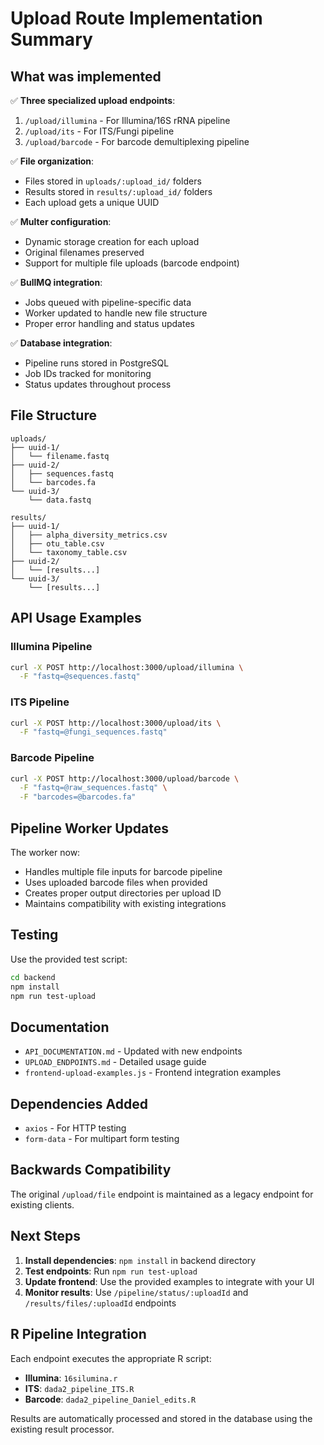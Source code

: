 # Upload Route Implementation Summary

## What was implemented

✅ **Three specialized upload endpoints**:
1. `/upload/illumina` - For Illumina/16S rRNA pipeline
2. `/upload/its` - For ITS/Fungi pipeline 
3. `/upload/barcode` - For barcode demultiplexing pipeline

✅ **File organization**:
- Files stored in `uploads/:upload_id/` folders
- Results stored in `results/:upload_id/` folders
- Each upload gets a unique UUID

✅ **Multer configuration**:
- Dynamic storage creation for each upload
- Original filenames preserved
- Support for multiple file uploads (barcode endpoint)

✅ **BullMQ integration**:
- Jobs queued with pipeline-specific data
- Worker updated to handle new file structure
- Proper error handling and status updates

✅ **Database integration**:
- Pipeline runs stored in PostgreSQL
- Job IDs tracked for monitoring
- Status updates throughout process

## File Structure

```
uploads/
├── uuid-1/
│   └── filename.fastq
├── uuid-2/
│   ├── sequences.fastq
│   └── barcodes.fa
└── uuid-3/
    └── data.fastq

results/
├── uuid-1/
│   ├── alpha_diversity_metrics.csv
│   ├── otu_table.csv
│   └── taxonomy_table.csv
├── uuid-2/
│   └── [results...]
└── uuid-3/
    └── [results...]
```

## API Usage Examples

### Illumina Pipeline
```bash
curl -X POST http://localhost:3000/upload/illumina \
  -F "fastq=@sequences.fastq"
```

### ITS Pipeline
```bash
curl -X POST http://localhost:3000/upload/its \
  -F "fastq=@fungi_sequences.fastq"
```

### Barcode Pipeline
```bash
curl -X POST http://localhost:3000/upload/barcode \
  -F "fastq=@raw_sequences.fastq" \
  -F "barcodes=@barcodes.fa"
```

## Pipeline Worker Updates

The worker now:
- Handles multiple file inputs for barcode pipeline
- Uses uploaded barcode files when provided
- Creates proper output directories per upload ID
- Maintains compatibility with existing integrations

## Testing

Use the provided test script:
```bash
cd backend
npm install
npm run test-upload
```

## Documentation

- `API_DOCUMENTATION.md` - Updated with new endpoints
- `UPLOAD_ENDPOINTS.md` - Detailed usage guide
- `frontend-upload-examples.js` - Frontend integration examples

## Dependencies Added

- `axios` - For HTTP testing
- `form-data` - For multipart form testing

## Backwards Compatibility

The original `/upload/file` endpoint is maintained as a legacy endpoint for existing clients.

## Next Steps

1. **Install dependencies**: `npm install` in backend directory
2. **Test endpoints**: Run `npm run test-upload`
3. **Update frontend**: Use the provided examples to integrate with your UI
4. **Monitor results**: Use `/pipeline/status/:uploadId` and `/results/files/:uploadId` endpoints

## R Pipeline Integration

Each endpoint executes the appropriate R script:
- **Illumina**: `16silumina.r`
- **ITS**: `dada2_pipeline_ITS.R` 
- **Barcode**: `dada2_pipeline_Daniel_edits.R`

Results are automatically processed and stored in the database using the existing result processor.
